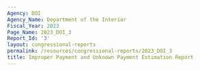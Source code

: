 ```yaml
---
Agency: DOI
Agency_Name: Department of the Interior
Fiscal_Year: 2023
Page_Name: 2023_DOI_3
Report_Id: '3'
layout: congressional-reports
permalink: /resources/congressional-reports/2023_DOI_3
title: Improper Payment and Unknown Payment Estimation Report
---
```

